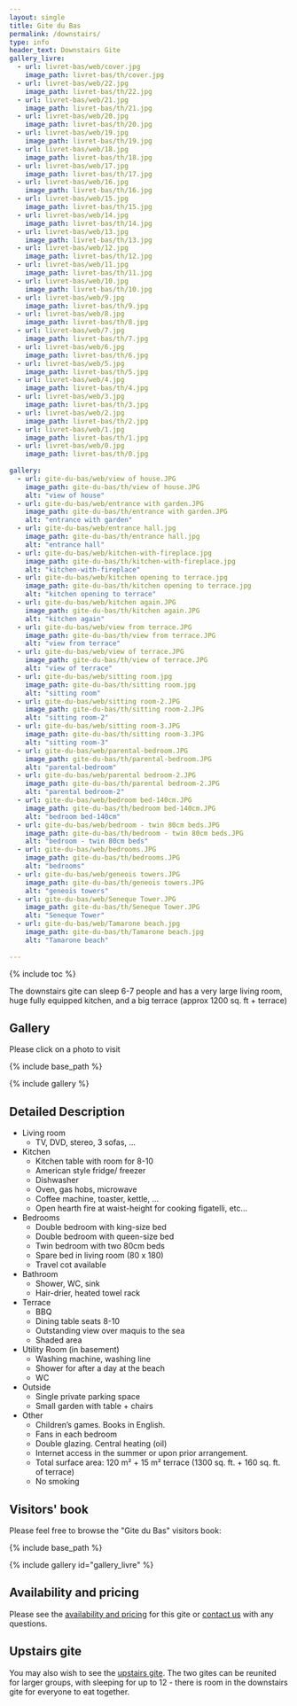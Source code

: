 ```yaml
---
layout: single
title: Gite du Bas
permalink: /downstairs/
type: info
header_text: Downstairs Gite
gallery_livre:
  - url: livret-bas/web/cover.jpg
    image_path: livret-bas/th/cover.jpg
  - url: livret-bas/web/22.jpg
    image_path: livret-bas/th/22.jpg
  - url: livret-bas/web/21.jpg
    image_path: livret-bas/th/21.jpg
  - url: livret-bas/web/20.jpg
    image_path: livret-bas/th/20.jpg
  - url: livret-bas/web/19.jpg
    image_path: livret-bas/th/19.jpg
  - url: livret-bas/web/18.jpg
    image_path: livret-bas/th/18.jpg
  - url: livret-bas/web/17.jpg
    image_path: livret-bas/th/17.jpg
  - url: livret-bas/web/16.jpg
    image_path: livret-bas/th/16.jpg
  - url: livret-bas/web/15.jpg
    image_path: livret-bas/th/15.jpg
  - url: livret-bas/web/14.jpg
    image_path: livret-bas/th/14.jpg
  - url: livret-bas/web/13.jpg
    image_path: livret-bas/th/13.jpg
  - url: livret-bas/web/12.jpg
    image_path: livret-bas/th/12.jpg
  - url: livret-bas/web/11.jpg
    image_path: livret-bas/th/11.jpg
  - url: livret-bas/web/10.jpg
    image_path: livret-bas/th/10.jpg
  - url: livret-bas/web/9.jpg
    image_path: livret-bas/th/9.jpg
  - url: livret-bas/web/8.jpg
    image_path: livret-bas/th/8.jpg
  - url: livret-bas/web/7.jpg
    image_path: livret-bas/th/7.jpg
  - url: livret-bas/web/6.jpg
    image_path: livret-bas/th/6.jpg
  - url: livret-bas/web/5.jpg
    image_path: livret-bas/th/5.jpg
  - url: livret-bas/web/4.jpg
    image_path: livret-bas/th/4.jpg
  - url: livret-bas/web/3.jpg
    image_path: livret-bas/th/3.jpg
  - url: livret-bas/web/2.jpg
    image_path: livret-bas/th/2.jpg
  - url: livret-bas/web/1.jpg
    image_path: livret-bas/th/1.jpg
  - url: livret-bas/web/0.jpg
    image_path: livret-bas/th/0.jpg
  
gallery:
  - url: gite-du-bas/web/view of house.JPG
    image_path: gite-du-bas/th/view of house.JPG
    alt: "view of house"
  - url: gite-du-bas/web/entrance with garden.JPG
    image_path: gite-du-bas/th/entrance with garden.JPG
    alt: "entrance with garden"
  - url: gite-du-bas/web/entrance hall.jpg
    image_path: gite-du-bas/th/entrance hall.jpg
    alt: "entrance hall"
  - url: gite-du-bas/web/kitchen-with-fireplace.jpg
    image_path: gite-du-bas/th/kitchen-with-fireplace.jpg
    alt: "kitchen-with-fireplace"
  - url: gite-du-bas/web/kitchen opening to terrace.jpg
    image_path: gite-du-bas/th/kitchen opening to terrace.jpg
    alt: "kitchen opening to terrace"
  - url: gite-du-bas/web/kitchen again.JPG
    image_path: gite-du-bas/th/kitchen again.JPG
    alt: "kitchen again"
  - url: gite-du-bas/web/view from terrace.JPG
    image_path: gite-du-bas/th/view from terrace.JPG
    alt: "view from terrace"
  - url: gite-du-bas/web/view of terrace.JPG
    image_path: gite-du-bas/th/view of terrace.JPG
    alt: "view of terrace"
  - url: gite-du-bas/web/sitting room.jpg
    image_path: gite-du-bas/th/sitting room.jpg
    alt: "sitting room"
  - url: gite-du-bas/web/sitting room-2.JPG
    image_path: gite-du-bas/th/sitting room-2.JPG
    alt: "sitting room-2"
  - url: gite-du-bas/web/sitting room-3.JPG
    image_path: gite-du-bas/th/sitting room-3.JPG
    alt: "sitting room-3"
  - url: gite-du-bas/web/parental-bedroom.JPG
    image_path: gite-du-bas/th/parental-bedroom.JPG
    alt: "parental-bedroom"
  - url: gite-du-bas/web/parental bedroom-2.JPG
    image_path: gite-du-bas/th/parental bedroom-2.JPG
    alt: "parental bedroom-2"
  - url: gite-du-bas/web/bedroom bed-140cm.JPG
    image_path: gite-du-bas/th/bedroom bed-140cm.JPG
    alt: "bedroom bed-140cm"
  - url: gite-du-bas/web/bedroom - twin 80cm beds.JPG
    image_path: gite-du-bas/th/bedroom - twin 80cm beds.JPG
    alt: "bedroom - twin 80cm beds"
  - url: gite-du-bas/web/bedrooms.JPG
    image_path: gite-du-bas/th/bedrooms.JPG
    alt: "bedrooms"
  - url: gite-du-bas/web/geneois towers.JPG
    image_path: gite-du-bas/th/geneois towers.JPG
    alt: "geneois towers"
  - url: gite-du-bas/web/Seneque Tower.JPG
    image_path: gite-du-bas/th/Seneque Tower.JPG
    alt: "Seneque Tower"
  - url: gite-du-bas/web/Tamarone beach.jpg
    image_path: gite-du-bas/th/Tamarone beach.jpg
    alt: "Tamarone beach"
  
---
```


{% include toc %}

The downstairs gite can sleep 6-7 people and has a very large
living room, huge fully equipped kitchen, and a big terrace
(approx 1200 sq. ft + terrace)

## Gallery

Please click on a photo to visit

{% include base_path %}

{% include gallery %}

## Detailed Description

* Living room
  * TV, DVD, stereo, 3 sofas, ...
* Kitchen
  * Kitchen table with room for 8-10
  * American style fridge/ freezer
  * Dishwasher
  * Oven, gas hobs, microwave
  * Coffee machine, toaster, kettle, ...
  * Open hearth fire at waist-height for cooking figatelli, etc...
* Bedrooms
  * Double bedroom with king-size bed
  * Double bedroom with queen-size bed
  * Twin bedroom with two 80cm beds
  * Spare bed in living room (80 x 180)
  * Travel cot available
* Bathroom
  * Shower, WC, sink
  * Hair-drier, heated towel rack
* Terrace
  * BBQ
  * Dining table seats 8-10
  * Outstanding view over maquis to the sea
  * Shaded area
* Utility Room (in basement)
  * Washing machine, washing line
  * Shower for after a day at the beach
  * WC
* Outside
  * Single private parking space
  * Small garden with table + chairs
* Other
  * Children’s games. Books in English.
  * Fans in each bedroom
  * Double glazing. Central heating (oil)
  * Internet access in the summer or upon prior arrangement.
  * Total surface area: 120 m² + 15 m² terrace (1300 sq. ft. + 160 sq. ft. of terrace)
  * No smoking

## Visitors' book

Please feel free to browse the "Gite du Bas" visitors book:

{% include base_path %}

{% include gallery id="gallery_livre" %}

## Availability and pricing

Please see the [availability and pricing](/availability) for this gite or [contact us](/contact) with any questions.

## Upstairs gite

 You may also wish to see the [upstairs gite](/upstairs). The two gites can be reunited for larger groups, with sleeping for up to 12 - there is room in the downstairs gite for everyone to eat together.

